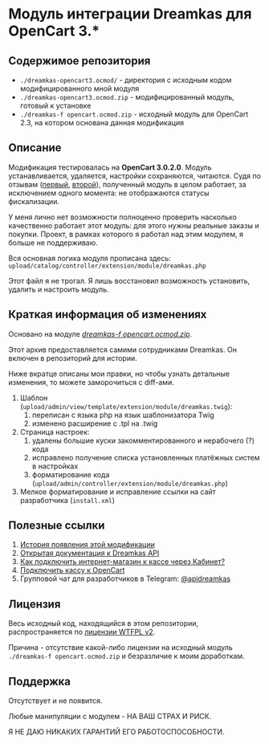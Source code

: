 # Модуль интеграции Dreamkas для OpenCart 3.\*

## Содержимое репозитория

- `./dreamkas-opencart3.ocmod/` - директория с исходным кодом модифицированного мной модуля
- `./dreamkas-opencart3.ocmod.zip` - модифицированный модуль, готовый к установке
- `./dreamkas-f opencart.ocmod.zip` - исходный модуль для OpenCart 2.3, на котором основана данная модификация

## Описание

Модификация тестировалась на **OpenCart 3.0.2.0**.
Модуль устанавливается, удаляется, настройки сохраняются, читаются.
Судя по отзывам ([первый](http://blog.anthonyaxenov.ru/2018/05/09/%d0%bc%d0%be%d0%b4%d1%83%d0%bb%d1%8c-%d0%b8%d0%bd%d1%82%d0%b5%d0%b3%d1%80%d0%b0%d1%86%d0%b8%d0%b8-dreamkas-%d0%b4%d0%bb%d1%8f-opencart-3-0-2-0/#comment-103), [второй](https://help.dreamkas.ru/hc/ru/articles/115005504689-%D0%9F%D0%BE%D0%B4%D0%BA%D0%BB%D1%8E%D1%87%D0%B8%D1%82%D1%8C-%D0%BA%D0%B0%D1%81%D1%81%D1%83-%D0%BA-OpenCart)), полученный модуль в целом работает, за исключением одного момента: не отображаются статусы фискализации.

У меня лично нет возможности полноценно проверить насколько качественно работает этот модуль: для этого нужны реальные заказы и покупки.
Проект, в рамках которого я работал над этим модулем, я больше не поддерживаю.

Вся основная логика модуля прописана здесь:
`upload/catalog/controller/extension/module/dreamkas.php`

Этот файл я не трогал.
Я лишь восстановил возможность установить, удалить и настроить модуль.

## Краткая информация об изменениях

Основано на модуле _[dreamkas-f opencart.ocmod.zip](https://help.dreamkas.ru/hc/ru/article_attachments/115010763145/dreamkas-f_opencart.ocmod.zip)_.

Этот архив предоставляется самими сотрудниками Dreamkas.
Он включен в репозиторий для истории.

Ниже вкратце описаны мои правки, но чтобы узнать детальные изменения, то можете заморочиться с diff-ами.

1. Шаблон (`upload/admin/view/template/extension/module/dreamkas.twig`):
   1. переписан с языка php на язык шаблонизатора Twig
   2. изменено расширение с .tpl на .twig
2. Страница настроек:
   1. удалены большие куски закомментированного и нерабочего (?) кода
   2. исправлено получение списка установленных платёжных систем в настройках
   3. форматирование кода (`upload/admin/controller/extension/module/dreamkas.php`)
3. Мелкое форматирование и исправление ссылки на сайт разработчика (`install.xml`)

## Полезные ссылки

1. [История появления этой модификации](http://blog.anthonyaxenov.ru/2018/05/09/модуль-интеграции-dreamkas-для-opencart-3-0-2-0)
2. [Открытая документация к Dreamkas API](http://kabinet.docs.apiary.io)
3. [Как подключить интернет-магазин к кассе через Кабинет?](https://help.dreamkas.ru/hc/ru/articles/115005007709)
4. [Подключить кассу к OpenCart](https://help.dreamkas.ru/hc/ru/articles/115005504689-%D0%9F%D0%BE%D0%B4%D0%BA%D0%BB%D1%8E%D1%87%D0%B8%D1%82%D1%8C-%D0%BA%D0%B0%D1%81%D1%81%D1%83-%D0%BA-OpenCart)
5. Групповой чат для разработчиков в Telegram: [@apidreamkas](https://t.me/apidreamkas)

## Лицензия

Весь исходный код, находящийся в этом репозитории, распространяется по [лицензии WTFPL v2](http://www.wtfpl.net/txt/copying/).

Причина - отсутствие какой-либо лицензии на исходный модуль `./dreamkas-f opencart.ocmod.zip` и безразличие к моим доработкам.

## Поддержка

Отсутствует и не появится.

Любые манипуляции с модулем - НА ВАШ СТРАХ И РИСК.

Я НЕ ДАЮ НИКАКИХ ГАРАНТИЙ ЕГО РАБОТОСПОСОБНОСТИ.
